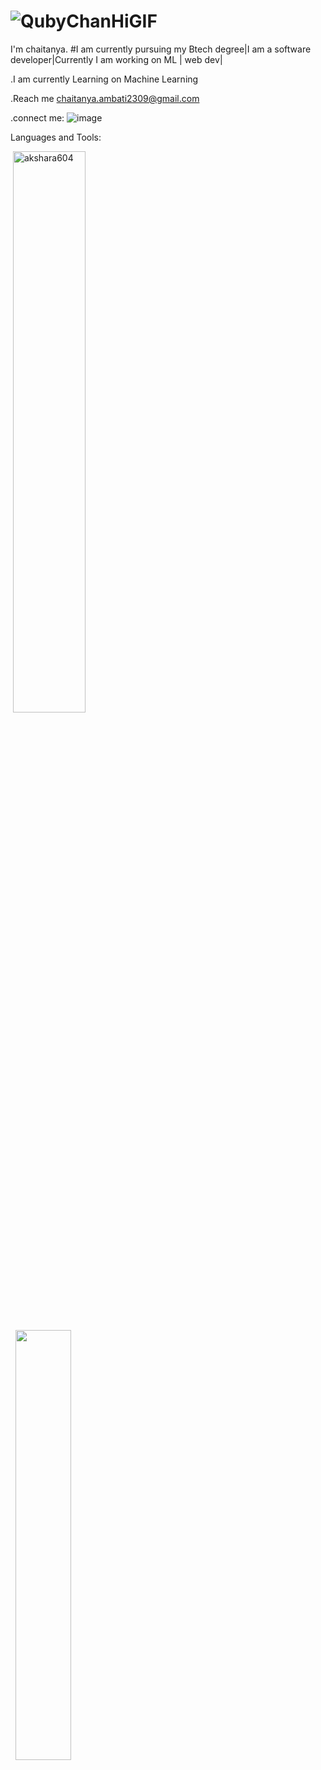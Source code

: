 #  ![QubyChanHiGIF](https://user-images.githubusercontent.com/83417179/225971133-3183c6ae-9b5c-4553-8410-b83b5737d7d2.gif)
I'm chaitanya.
#I am currently pursuing my Btech degree|I am a software developer|Currently I am working on ML | web dev|


.I am currently Learning on Machine Learning


.Reach me chaitanya.ambati2309@gmail.com


.connect me:
![image](https://user-images.githubusercontent.com/83417179/225981179-31b30248-31da-40cf-bed9-202b6346c36f.png)





Languages and Tools:




<p align ="left">&nbsp;<img src="https://github-readme-stats.vercel.app/api?username=geethika1129&show_icons=true&locale=en&theme=highcontrast" alt="akshara604" width = "48%"/>
 &nbsp;&nbsp;
 <p align="left"> &nbsp; <img src="https://github-readme-stats.vercel.app/api/top-langs/?username=geethika1129&layout=compact&theme=highcontrast" width="42%"/></p>



